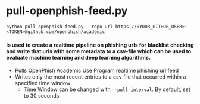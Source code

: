 # pull-openphish-feed.py
    python pull-openphish-feed.py --repo-url https://<YOUR_GITHUB_USER>:<TOKEN>@github.com/openphish/academic

#### Is used to create a realtime pipeline on phishing urls for blacklist checking and write that urls with some metadata to a csv-file which can be used to evaluate machine learning and deep learning algorithms.
* Pulls OpenPhish Academic Use Program realtime phishing url feed
* Writes only the most recent entries to a csv file that occurred within a specified time window
  * Time Window can be changed with `--pull-interval`. By default, set to 30 seconds.
